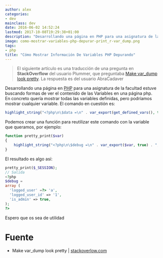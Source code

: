 ```yaml
---
author: alex
categories:
- dev
mainclass: dev
date: 2016-06-02 14:52:24
lastmod: 2017-10-08T19:29:38+01:00
description: "Desarrollando una página en PHP para una asignatura de la facultad  estuve buscando formas de ver el contenido de las Variables en una página php.  En concreto quería mostrar todas las variables definidas, pero podríamos mostrar  cualquier variable. El comando en cuestión es"
image: como-mostrar-variables-php-depurar-print_r-var_dump.png
tags:
- php
title: "Cómo Mostrar Información De Variables PHP Depurando"
---
```


<figure>
    <a href="/img/como-mostrar-variables-php-depurar-print_r-var_dump.png"><amp-img sizes="(min-width: 702px) 702px, 100vw" on="tap:lightbox1" role="button" tabindex="0" layout="responsive" src="/img/como-mostrar-variables-php-depurar-print_r-var_dump.png" title="Cómo Mostrar Información De Variables PHP Depurando" alt="Cómo Mostrar Información De Variables PHP Depurando" width="702px" height="355px" /></a>
</figure>

> El siguiente artículo es una traducción de una pregunta en **StackOverflow** del usuario Plummer, que preguntaba <a href="http://stackoverflow.com/questions/19816438/make-var-dump-look-pretty" target="_blank" title="Make var_dump look pretty">Make var_dump look pretty</a>. La respuesta es del usuario AbraCadaver

Desarrollando una página en [PHP](/como-crear-shortcodes-en-wordpress/ "Crear Shortcodes en Wordpress") para una asignatura de la facultad estuve buscando formas de ver el contenido de las Variables en una página php. En concreto quería mostrar todas las variables definidas, pero podríamos mostrar cualquier variable. El comando en cuestión es:

```php
highlight_string("<?php\n\$data =\n" . var_export(get_defined_vars(), true) . ";\n??>");
```

<!--more--><!--ad-->

Podemos crear una función para reutilizar este comando con la variable que queramos, por ejemplo:

```php
function pretty_print($var)
{
    highlight_string("<?php\n\$debug =\n" . var_export($var, true) . ";\n??>");
}
```

El resultado es algo así:

```php
pretty_print($_SESSION);
// Salida
<?php
$debug =
array (
  'logged_user' =?> 'a',
  'logged_user_id' => '1',
  'is_admin' => true,
);
?>
```

Espero que os sea de utilidad

# Fuente

- Make var_dump look pretty \| <a href="http://stackoverflow.com/a/19816742/1612432" title="Make var_dump look pretty" target="_blank">stackoverlow.com</a>

